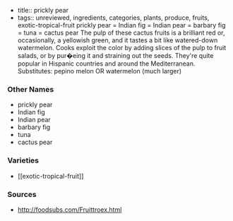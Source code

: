 - title:: prickly pear
- tags:: unreviewed, ingredients, categories, plants, produce, fruits, exotic-tropical-fruit
prickly pear = Indian fig = Indian pear = barbary fig = tuna = cactus pear The pulp of these cactus fruits is a brilliant red or, occasionally, a yellowish green, and it tastes a bit like watered-down watermelon. Cooks exploit the color by adding slices of the pulp to fruit salads, or by pur�eing it and straining out the seeds. They're quite popular in Hispanic countries and around the Mediterranean. Substitutes: pepino melon OR watermelon (much larger)

### Other Names

* prickly pear
* Indian fig
* Indian pear
* barbary fig
* tuna
* cactus pear

### Varieties

* [[exotic-tropical-fruit]]

### Sources
* http://foodsubs.com/Fruittroex.html

